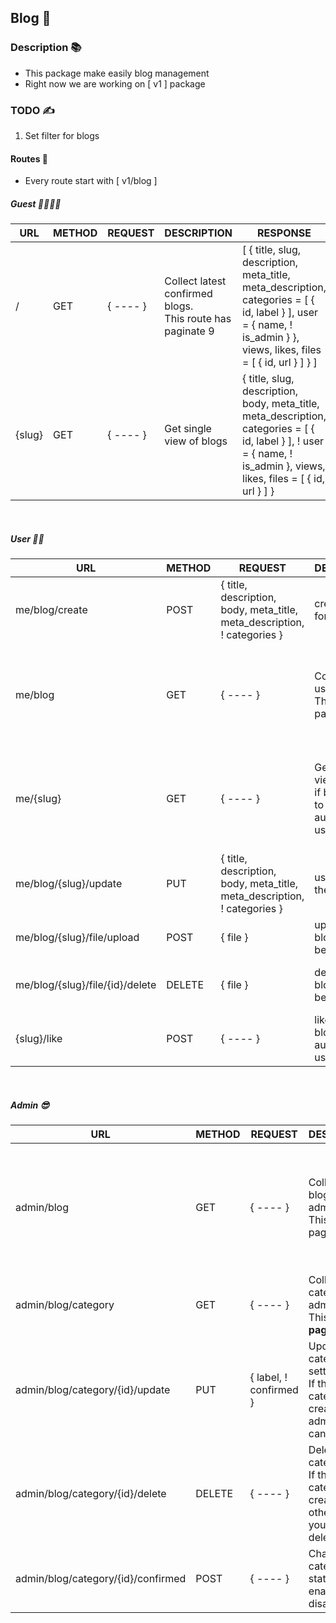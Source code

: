 ## Blog 📑

### Description 📚
- This package make easily blog management
- Right now we are working on [ v1 ] package

### TODO ✍️
1. Set filter for blogs

#### Routes 🚀
- Every route start with [ v1/blog ] 

##### Guest 🧑‍⚕️👨‍⚕️

| URL | METHOD | REQUEST | DESCRIPTION | RESPONSE                                                                                                                                  |
| ----- | ----- | ----- | ----- |-------------------------------------------------------------------------------------------------------------------------------------------|
| / | GET | { ---- } | Collect latest confirmed blogs.<br>This route has paginate 9 | [ { title, slug, description, meta_title, meta_description, categories = [ { id, label } ], user = { name, ! is_admin } }, views, likes, files = [ { id, url } ]  }  ] |
| {slug} | GET | { ---- } | Get single view of blogs | { title, slug, description, body, meta_title, meta_description, categories = [ { id, label } ], ! user = { name, ! is_admin }, views, likes, files = [ { id, url } ] }           |



<br>

##### User 🧑‍💻


| URL                             | METHOD | REQUEST                                                                  | DESCRIPTION                                                   | RESPONSE                                                                                                                  |
|---------------------------------|--------|--------------------------------------------------------------------------|---------------------------------------------------------------|---------------------------------------------------------------------------------------------------------------------------|
| me/blog/create                  | POST   | { title, description, body, meta_title, meta_description, ! categories } | create a blog for user                                        | { message, blog = { slug } }                                                                                              |
| me/blog | GET | { ---- } | Collect latest user blog.<br>This route has paginate 9 | [ { title, slug, description, meta_title, meta_description, categories = [ { id, label } ], views, likes, files = [ { id, url } ]  }  ] |
| me/{slug}                       | GET    | { ---- }                                                                 | Get single view of blogs if blog belong to authenticated user | { title, slug, description, body, meta_title, meta_description, categories = [ { id, label } ], views, likes, files = [ { id, url } ] } |
| me/blog/{slug}/update           | PUT    | { title, description, body, meta_title, meta_description, ! categories } | user update the his blog                                      | { message, blog = { slug } }                                                                                              |
| me/blog/{slug}/file/upload      | POST   | { file }  | upload file for blog if blog belong to user                   | { message, file = { url } }                                                                                               |
| me/blog/{slug}/file/{id}/delete | DELETE | { file }  | delete file of blog if blog belong to user                    | { message, file = { id } }      or { message, blog = { slug } }                                                           |
| {slug}/like                     | POST   | { ---- }                                                                 | like and unlike blog by authenticated user                    | { message, blog = { slug } }                                                                                              |


<br>

##### Admin 😎

| URL                                | METHOD | REQUEST                | DESCRIPTION                                                                     | RESPONSE                                                                                                                    |
|------------------------------------|--------|------------------------|---------------------------------------------------------------------------------|-----------------------------------------------------------------------------------------------------------------------------|
| admin/blog                         | GET    | { ---- }               | Collect latest blogs for admin<br>This route has paginate 9                     | [ { title, slug, description, meta_title, meta_description, categories = [ { id, label } ], user = { name, ! is_admin }, views, likes, files = [ { id, url } ] } ] |
| admin/blog/category                | GET    | { ---- }               | Collect categories for admin<br>This route has <b>paginate 9</b>                | [ { id, label, user = { name, is_admin }, confirmed } ]                                                                     | 
| admin/blog/category/{id}/update    | PUT    | { label, ! confirmed } | Update category setting<br>If the category created by admin label can change to | { message, category = { id } }                                                                                              | 
| admin/blog/category/{id}/delete    | DELETE | { ---- }               | Delete category<br>If the category created by other admin you can't deleted     | { message, category = { id } }                                                                                              | 
| admin/blog/category/{id}/confirmed | POST     | { ---- }               | Change category state to enable or disable                                      | { message, category = { id } }                                                                                              | 
